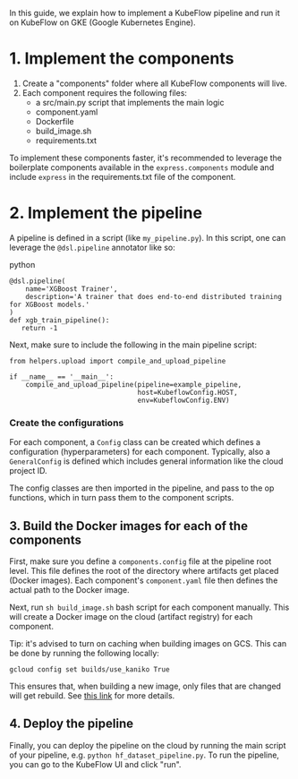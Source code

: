 In this guide, we explain how to implement a KubeFlow pipeline and run it on KubeFlow on GKE (Google Kubernetes Engine).

# 1. Implement the components

1. Create a "components" folder where all KubeFlow components will live.
2. Each component requires the following files:
    - a src/main.py script that implements the main logic
    - component.yaml
    - Dockerfile
    - build_image.sh
    - requirements.txt

To implement these components faster, it's recommended to leverage the boilerplate components available in the `express.components` module and include `express` in the requirements.txt file of the component.

# 2. Implement the pipeline

A pipeline is defined in a script (like `my_pipeline.py`). In this script, one can leverage the `@dsl.pipeline` annotator like so:

python
```
@dsl.pipeline(
    name='XGBoost Trainer',
    description='A trainer that does end-to-end distributed training for XGBoost models.'
)
def xgb_train_pipeline():
   return -1
```

Next, make sure to include the following in the main pipeline script:

```
from helpers.upload import compile_and_upload_pipeline

if __name__ == '__main__':
    compile_and_upload_pipeline(pipeline=example_pipeline,
                                host=KubeflowConfig.HOST,
                                env=KubeflowConfig.ENV)
```

### Create the configurations

For each component, a `Config` class can be created which defines a configuration (hyperparameters) for each component. Typically, also a `GeneralConfig` is defined which includes general information like the cloud project ID.

The config classes are then imported in the pipeline, and pass to the op functions, which in turn pass them to the component scripts.

## 3. Build the Docker images for each of the components

First, make sure you define a `components.config` file at the pipeline root level. This file defines the root of the directory where artifacts get placed (Docker images). Each component's `component.yaml` file then defines the actual path to the Docker image.

Next, run `sh build_image.sh` bash script for each component manually. This will create a Docker image on the cloud (artifact registry) for each component.

Tip: it's advised to turn on caching when building images on GCS. This can be done by running the following locally:

```
gcloud config set builds/use_kaniko True
```

This ensures that, when building a new image, only files that are changed will get rebuild. See [this link](https://cloud.google.com/build/docs/optimize-builds/kaniko-cache#configuring_the_cache_expiration_time) for more details.

## 4. Deploy the pipeline

Finally, you can deploy the pipeline on the cloud by running the main script of your pipeline, e.g. `python hf_dataset_pipeline.py`. To run the pipeline, you can go to the KubeFlow UI and click "run".

